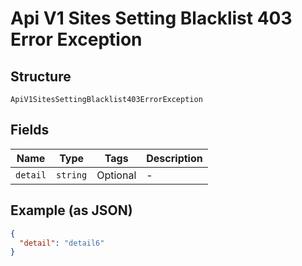 
# Api V1 Sites Setting Blacklist 403 Error Exception

## Structure

`ApiV1SitesSettingBlacklist403ErrorException`

## Fields

| Name | Type | Tags | Description |
|  --- | --- | --- | --- |
| `detail` | `string` | Optional | - |

## Example (as JSON)

```json
{
  "detail": "detail6"
}
```

